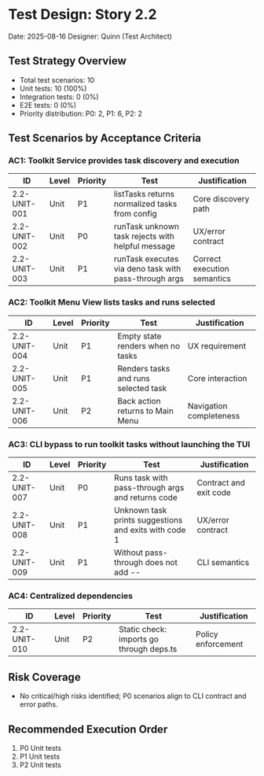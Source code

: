 # Test Design: Story 2.2

Date: 2025-08-16
Designer: Quinn (Test Architect)

## Test Strategy Overview

- Total test scenarios: 10
- Unit tests: 10 (100%)
- Integration tests: 0 (0%)
- E2E tests: 0 (0%)
- Priority distribution: P0: 2, P1: 6, P2: 2

## Test Scenarios by Acceptance Criteria

### AC1: Toolkit Service provides task discovery and execution

| ID          | Level | Priority | Test                                                     | Justification                 |
| ----------- | ----- | -------- | -------------------------------------------------------- | ----------------------------- |
| 2.2-UNIT-001 | Unit  | P1       | listTasks returns normalized tasks from config           | Core discovery path           |
| 2.2-UNIT-002 | Unit  | P0       | runTask unknown task rejects with helpful message        | UX/error contract             |
| 2.2-UNIT-003 | Unit  | P1       | runTask executes via deno task with pass-through args    | Correct execution semantics   |

### AC2: Toolkit Menu View lists tasks and runs selected

| ID          | Level | Priority | Test                                     | Justification                |
| ----------- | ----- | -------- | ---------------------------------------- | ---------------------------- |
| 2.2-UNIT-004 | Unit  | P1       | Empty state renders when no tasks        | UX requirement                |
| 2.2-UNIT-005 | Unit  | P1       | Renders tasks and runs selected task     | Core interaction              |
| 2.2-UNIT-006 | Unit  | P2       | Back action returns to Main Menu         | Navigation completeness       |

### AC3: CLI bypass to run toolkit tasks without launching the TUI

| ID          | Level | Priority | Test                                                   | Justification                 |
| ----------- | ----- | -------- | ------------------------------------------------------ | ----------------------------- |
| 2.2-UNIT-007 | Unit  | P0       | Runs task with pass-through args and returns code      | Contract and exit code        |
| 2.2-UNIT-008 | Unit  | P1       | Unknown task prints suggestions and exits with code 1  | UX/error contract             |
| 2.2-UNIT-009 | Unit  | P1       | Without pass-through does not add --                   | CLI semantics                 |

### AC4: Centralized dependencies

| ID          | Level | Priority | Test                                                        | Justification                 |
| ----------- | ----- | -------- | ----------------------------------------------------------- | ----------------------------- |
| 2.2-UNIT-010 | Unit  | P2       | Static check: imports go through deps.ts                    | Policy enforcement            |

## Risk Coverage

- No critical/high risks identified; P0 scenarios align to CLI contract and error paths.

## Recommended Execution Order

1. P0 Unit tests
2. P1 Unit tests
3. P2 Unit tests

